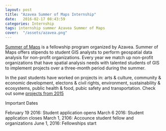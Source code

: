 ```yaml
---
layout: post
title: "Azavea Summer of Maps Internship"
date:   2016-02-17 08:43:59
categories: Internship
tags: internship summer Azavea Summer of Maps
cover:  "/assets/azavea.png"
---
```


[Summer of Maps][Summer of Maps] is a fellowship program organized by Azavea. Summer of Maps offers stipends to student GIS analysts to perform geospatial data analysis for non-profit organizations. Every year we match up non-profit organizations that have spatial analysis needs with talented students of GIS to implement projects over a three-month period during the summer.

In the past students have worked on projects in: arts & culture, community & economic development, electons & civil rights, environment, sustainability & ecosystems, public health & food, pubic safety and transportation.
Check out some [projects from 2015][2015 Projects]

Important Dates

February 19 2016: Student application opens
March 6 2016: Student application closes
March 1, 2106: Accounce student fellow and organizations
June 1, 2016: Fellowships start
    
    

[Summer of Maps]: http://www.summerofmaps.com/
[2015 Projects]: http://www.summerofmaps.com/years/2015/

